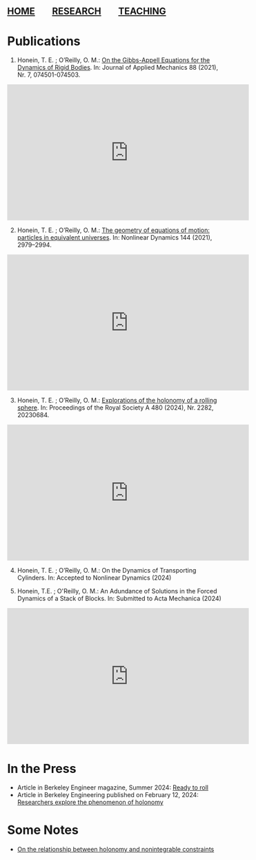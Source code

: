 [HOME](README)        [RESEARCH](publications)        [TEACHING](08-2024-dynamics/homepage.md)
---

# Publications

1. Honein, T. E. ; O’Reilly, O. M.: [On the Gibbs-Appell Equations for the Dynamics of Rigid Bodies](https://doi.org/10.1115/1.4051181). In: Journal of Applied Mechanics 88 (2021), Nr. 7, 074501-074503. 

<iframe width="560" height="315" src="https://www.youtube.com/embed/NBcgg4WrCiA?si=niAMMwcIO16DNUZG" title="YouTube video player" frameborder="0" allow="accelerometer; autoplay; clipboard-write; encrypted-media; gyroscope; picture-in-picture; web-share" referrerpolicy="strict-origin-when-cross-origin" allowfullscreen></iframe>

2. Honein, T. E. ; O’Reilly, O. M.: [The geometry of equations of motion: particles in equivalent universes](https://doi.org/10.1007/s11071-021-06565-2). In: Nonlinear Dynamics 144 (2021), 2979–2994. 

<iframe width="560" height="315" src="https://www.youtube.com/embed/biJuSaIr2PE?si=XvmP6p2ylthMsejT" title="YouTube video player" frameborder="0" allow="accelerometer; autoplay; clipboard-write; encrypted-media; gyroscope; picture-in-picture; web-share" referrerpolicy="strict-origin-when-cross-origin" allowfullscreen></iframe>

3. Honein, T. E. ; O’Reilly, O. M.: [Explorations of the holonomy of a rolling sphere](https://doi.org/10.1098/rspa.2023.0684). In: Proceedings of the Royal Society A 480 (2024), Nr. 2282, 20230684. 

<iframe width="560" height="315" src="https://www.youtube.com/embed/OP6tvueLgnE?si=k1OVn0TH2FxK1pwA" title="YouTube video player" frameborder="0" allow="accelerometer; autoplay; clipboard-write; encrypted-media; gyroscope; picture-in-picture; web-share" referrerpolicy="strict-origin-when-cross-origin" allowfullscreen></iframe>

4. Honein, T. E. ; O’Reilly, O. M.: On the Dynamics of Transporting Cylinders. In: Accepted to Nonlinear Dynamics (2024)

5. Honein, T.E. ; O'Reilly, O. M.: An Adundance of Solutions in the Forced Dynamics of a Stack of Blocks. In: Submitted to Acta Mechanica (2024)

<iframe width="560" height="315" src="https://www.youtube.com/embed/2sa0vmwJLNk?si=fgue-luSrzh44hj6" title="YouTube video player" frameborder="0" allow="accelerometer; autoplay; clipboard-write; encrypted-media; gyroscope; picture-in-picture; web-share" referrerpolicy="strict-origin-when-cross-origin" allowfullscreen></iframe>

# In the Press
- Article in Berkeley Engineer magazine, Summer 2024:  [Ready to roll](https://engineering.berkeley.edu/news/2024/05/ready-to-roll/)
- Article in Berkeley Engineering published on February 12, 2024: [Researchers explore the phenomenon of holonomy](https://engineering.berkeley.edu/news/2024/02/researchers-explore-the-phenomenon-of-holonomy/) 


# Some Notes

- [On the relationship between holonomy and nonintegrable constraints](notes/Holonomy_and_Nonintegrable_Constraints.pdf)

